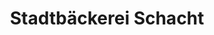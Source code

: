 ---
title: "Stadtbäckerei Schacht"
url: /ahrensburg/stadtbaeckerei-schacht-beimoorweg/
shop: Bäckerei
---